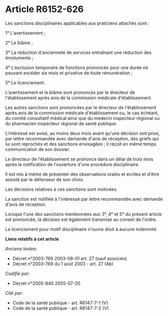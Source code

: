 # Article R6152-626

Les sanctions disciplinaires applicables aux praticiens attachés sont :

1° L'avertissement ;

2° Le blâme ;

3° La réduction d'ancienneté de services entraînant une réduction des émoluments ;

4° L'exclusion temporaire de fonctions prononcée pour une durée ne pouvant excéder six mois et privative de toute
rémunération ;

5° Le licenciement.

L'avertissement et le blâme sont prononcés par le directeur de l'établissement après avis de la commission médicale
d'établissement.

Les autres sanctions sont prononcées par le directeur de l'établissement après avis de la commission médicale d'établissement
ou, le cas échéant, du comité consultatif médical ainsi que du médecin inspecteur régional ou du pharmacien inspecteur
régional de santé publique.

L'intéressé est avisé, au moins deux mois avant qu'une décision soit prise, par lettre recommandée avec demande d'avis de
réception, des griefs qui lui sont reprochés et des sanctions envisagées ; il reçoit en même temps communication de son
dossier.

Le directeur de l'établissement se prononce dans un délai de trois mois après la notification de l'ouverture d'une procédure
disciplinaire.

Il est mis à même de présenter des observations orales et écrites et d'être assisté par le défenseur de son choix.

Les décisions relatives à ces sanctions sont motivées.

La sanction est notifiée à l'intéressé par lettre recommandée avec demande d'avis de réception.

Lorsque l'une des sanctions mentionnées aux 3°, 4° et 5° du présent article est prononcée, la décision est également
transmise au conseil de l'ordre.

Le licenciement pour motif disciplinaire n'ouvre droit à aucune indemnité.

**Liens relatifs à cet article**

_Anciens textes_:

  - Décret n°2003-769 2003-08-01 art. 27 (sauf associés)
  - Décret n°2003-769 du 1 août 2003 - art. 27 (Ab)

_Codifié par_:

  - Décret n°2005-840 2005-07-20

_Cité par_:

  - Code de la santé publique - art. R6147-7-1 (V)
  - Code de la santé publique - art. R6147-7-2 (V)
